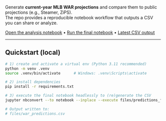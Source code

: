 Generate **current-year MLB WAR projections** and compare them to public projections (e.g., Steamer, ZiPS).  
The repo provides a reproducible notebook workflow that outputs a CSV you can share or analyze.

[Open the analysis notebook](files/predictions_analysis.ipynb) •
[Run the final notebook](files/predictions_final.ipynb) •
[Latest CSV output](files/war_predictions.csv)

---

## Quickstart (local)

```bash
# 1) create and activate a virtual env (Python 3.11 recommended)
python -m venv .venv
source .venv/bin/activate      # Windows: .venv\Scripts\activate

# 2) install dependencies
pip install -r requirements.txt

# 3) execute the final notebook headlessly to (re)generate the CSV
jupyter nbconvert --to notebook --inplace --execute files/predictions_final.ipynb

# Output written to:
# files/war_predictions.csv
